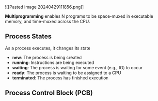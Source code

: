 ![[Pasted image 20240429111856.png]]

**Multiprogramming** enables N programs to be space-muxed in executable memory, and time-muxed across the CPU.

## Process States
As a process executes, it changes its state
- **new**: The process is being created
- **running**: Instructions are being executed
 - **waiting**: The process is waiting for some event (e.g., IO) to occur
 - **ready**: The process is waiting to be assigned to a CPU
 - **terminated**: The process has finished execution

## Process Control Block (PCB)

